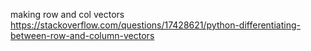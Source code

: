 making row and col vectors
https://stackoverflow.com/questions/17428621/python-differentiating-between-row-and-column-vectors


